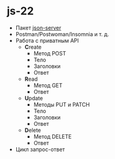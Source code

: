 # js-22

- Пакет [json-server](https://github.com/typicode/json-server)
- Postman/Postwoman/Insomnia и т. д.
- Работа с приватным API
  - **C**reate
    - Метод POST
    - Тело
    - Заголовки
    - Ответ
  - **R**ead
    - Метод GET
    - Ответ
  - **U**pdate
    - Методы PUT и PATCH
    - Тело
    - Заголовки
    - Ответ
  - **D**elete
    - Метод DELETE
    - Ответ
- Цикл запрос-ответ
